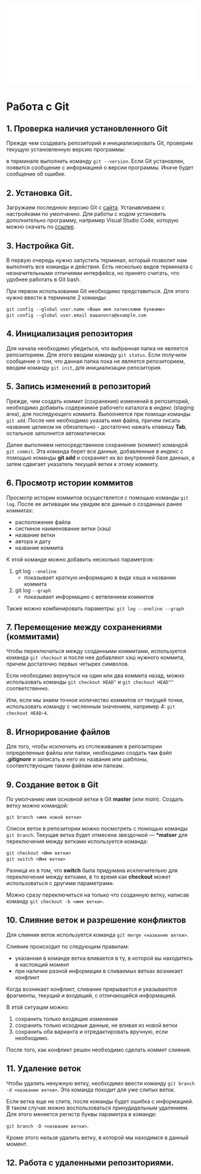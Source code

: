 ![Logo](Git-Logo-White.png)
# Работа с Git

## 1. Проверка наличия установленного Git
Прежде чем создавать репозиторий и инициализировать Git, проверим текущую установленную версию программы:

в терминале выполнить команду `git --version`. Если Git установлен, появится сообщение с информацией о версии программы. Иначе будет сообщение об ошибке.

## 2. Установка Git.
Загружаем последнюю версию Git с [сайта](https://git-scm.com/downloads).
Устанавливаем с настройками по умолчанию.
Для работы с кодом установить дополнительно программу, например Visual Studio Code, которую можно скачать по [ссылке](https://code.visualstudio.com).

## 3. Настройка Git.
В первую очередь нужно запустить терминал, который позволит нам выполнять все команды и действия. Есть несколько видов терминала с незначительными отличиями интерфейса, но принято считать, что удобнее работать в Git bash.

При первом использовании Git необходимо представиться.
Для этого нужно ввести в терминале 2 команды:
```
git config --global user.name «Ваше имя латинскими буквами»
git config --global user.email вашапочта@example.com
```

## 4. Инициализация репозитория
Для начала необходимо убедиться, что выбранная папка не является репозиторием.
Для этого вводим команду `git status`. Если получили сообщение о том, что данная папка пока не является репозиторием, вводим команду `git init`, для инициализации репозитория.

## 5. Запись изменений в репозиторий
Прежде, чем создать коммит (сохранение) изменений в репозиторий, необходимо добавить содержимое рабочего каталога в индекс (staging area), для последующего коммита. Выполняется при помощи команды `git add`. После нее необходимо указать имя файла, причем писать название целиком не обязательно - достаточно нажать клавишу **Tab**, остальное заполнится автоматически.

Далее выполняем непосредственное сохранение (коммит) командой `git commit`.
Эта команда берет все данные, добавленные в индекс с помощью команды **git add** и сохраняет их во внутренней базе данных, а затем сдвигает указатель текущей ветки к этому коммиту.

## 6. Просмотр истории коммитов
Просмотр истории коммитов осуществлется с помощью команды `git log`.
После ее активации мы увидим все данные о созданных ранее коммитах:
* расположение файла
* систмное наименование ветки (хэш)
* название ветки
* автора и дату
* название коммита

К этой команде можно добавить несколько параметров:
1. git log `--oneline`
    * показывает краткую информацию в виде хэша и названии коммита
2. git log `--graph`
    * показывает информацию с ветвлением коммитов

Также можно комбинировать параметры: `git log --oneline --graph`
## 7. Перемещение между сохранениями (коммитами)
Чтобы переключаться между созданными коммитами, используется команда `git checkout` и после нее добавляют хэш нужного коммита, причем достаточно первых четырех символов.

Если необходимо вернуться на один или два коммита назад, можно использовать команды `git checkout HEAD^` и `git checkout HEAD^^` соответственно.

Или, если мы знаем точное количество коммитов от текущей точки, использовать команду с численным значением, например 4: `git checkout HEAD~4`.

## 8. Игнорирование файлов
Для того, чтобы исключить из отслеживания в репозитории определенные файлы или папки, необходимо создать там файл ***.gitignore*** и записать в него их названия или шаблоны, соответствующие таким файлам или папкам. 

## 9. Создание веток в Git
По умолчанию имя основной ветки в Git **master** (или *main*).
Создать ветку можно командой:
```
git branch <имя новой ветки>
```
Список веток в репозитории можно посмотреть с помощью команды `git branch`.
Текущая ветка будет отмесена звездочкой — **\*matser**
для переключения между ветками используется команда:
```
git checkout <Имя ветки>
git switch <Имя ветки>
```
Разница их в том, что **switch** была придумана исключительно для переключения между ветками, в то время как **checkout** может использоваться с другими параметрами.

Можно сразу переключиться на только что созданную ветку, написав команду `git checkout -b <имя ветки>`.
## 10. Слияние веток и разрешение конфликтов
Для слияния веток используется команда `git merge <название ветки>`.

Слияние происходит по следующим правилам:
+ указанная в команде ветка вливается в ту, в которой вы находитесь в настоящий момент
+ при наличии разной информации в сливаемых ветках возникает конфликт

Когда возникает конфликт, сливание прерывается и указываются фрагменты, текущий и входящий, с отличающейся информацией.

В этой ситуации можно:
1. сохранить только входящие изменения
2. сохранить только исходные данные, не вливая из новой ветки
3. сохранить оба варианта и отредактировать вручную, если необходимо.

После того, как конфликт решен необходимо сделать коммит слияния.

## 11. Удаление веток
Чтобы удалить ненужную ветку, необходимо ввести команду `git branch -d <название ветки>`.
Эта команда походит для уже слитых веток.

Если ветка еще не слита, после команды будет ошибка с информацией.
В таком случае можно воспользоваться принудидельным удалением.
Для этого меняется регистр буквы параметра в команде:

`git branch -D <название ветки>`.

Кроме этого нельзя удалить ветку, в которой мы находимся в данный момент.

## 12. Работа с удаленными репозиториями.
